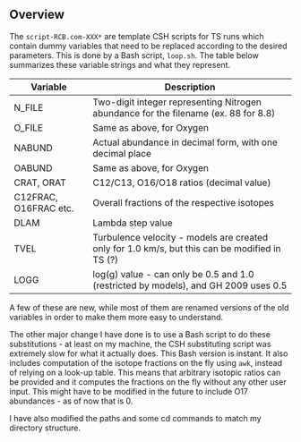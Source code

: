 ## Overview

The `script-RCB.com-XXX*` are template CSH scripts for TS runs which contain dummy variables that need to be replaced according to the desired parameters. This is done by a Bash script, `loop.sh`. The table below summarizes these variable strings and what they represent.

| Variable | Description |
|----------|----------|
|   N_FILE  |   Two-digit integer representing Nitrogen abundance for the filename (ex. 88 for 8.8)  |
|   O_FILE  |   Same as above, for Oxygen  |
|   NABUND  |   Actual abundance in decimal form, with one decimal place  |
|   OABUND  |   Same as above, for Oxygen  |
|   CRAT, ORAT  |   C12/C13, O16/O18 ratios (decimal value)  |
|   C12FRAC, O16FRAC etc.  |   Overall fractions of the respective isotopes  | 
|   DLAM  |   Lambda step value  |
|   TVEL  |   Turbulence velocity - models are created only for 1.0 km/s, but this can be modified in TS (?)  |
|   LOGG  |   log(g) value - can only be 0.5 and 1.0 (restricted by models), and GH 2009 uses 0.5   |

A few of these are new, while most of them are renamed versions of the old variables in order to make them more easy to understand. 

The other major change I have done is to use a Bash script to do these substitutions - at least on my machine, the CSH substituting script was extremely slow for what it actually does. This Bash version is instant. It also includes computation of the isotope fractions on the fly using `awk`, instead of relying on a look-up table. This means that arbitrary isotopic ratios can be provided and it computes the fractions on the fly without any other user input. This might have to be modified in the future to include O17 abundances - as of now that is 0.

I have also modified the paths and some cd commands to match my directory structure.